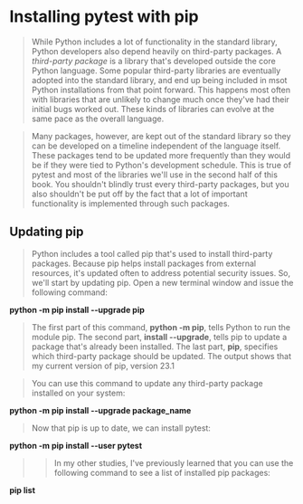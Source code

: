 # Installing pytest with pip

> While Python includes a lot of functionality in the standard library, Python developers also depend heavily on third-party packages. A *third-party package* is a library that's developed outside the core Python language. Some popular third-party libraries are eventually adopted into the standard library, and end up being included in msot Python installations from that point forward. This happens most often with libraries that are unlikely to change much once they've had their initial bugs worked out. These kinds of libraries can evolve at the same pace as the overall language. 

> Many packages, however, are kept out of the standard library so they can be developed on a timeline independent of the language itself. These packages tend to be updated more frequently than they would be if they were tied to Python's development schedule. This is true of pytest and most of the libraries we'll use in the second half of this book. You shouldn't blindly trust every third-party packages, but you also shouldn't be put off by the fact that a lot of important functionality is implemented through such packages. 


## Updating pip

> Python includes a tool called pip that's used to install third-party packages. Because pip helps install packages from external resources, it's updated often to address potential security issues. So, we'll start by updating pip. Open a new terminal window and issue the following command:

**python -m pip install --upgrade pip**

> The first part of this command, **python -m pip**, tells Python to run the module pip. The second part, **install --upgrade**, tells pip to update a package that's already been installed. The last part, **pip**, specifies which third-party package should be updated. The output shows that my current version of pip, version 23.1

> You can use this command to update any third-party package installed on your system: 

**python -m pip install --upgrade package_name**

> Now that pip is up to date, we can install pytest: 

**python -m pip install --user pytest**

>> In my other studies, I've previously learned that you can use the following command to see a list of installed pip packages: 

**pip list**
